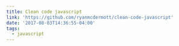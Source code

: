 ```yaml
---
title: Clean code javascript
link: 'https://github.com/ryanmcdermott/clean-code-javascript'
date: '2017-08-03T14:36:55-04:00'
tags:
  - javascript
---
```


